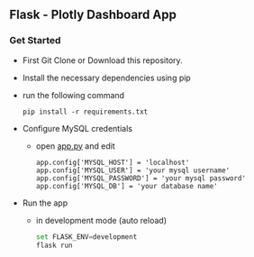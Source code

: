 
## Flask - Plotly Dashboard App

 
### Get Started
- First Git Clone or Download this repository.
- Install the necessary dependencies using pip
- run the following command

	```
	pip install -r requirements.txt
	```
- Configure MySQL credentials
    - open [app.py](app.py) and edit

        ```
        app.config['MYSQL_HOST'] = 'localhost'
        app.config['MYSQL_USER'] = 'your mysql username'
        app.config['MYSQL_PASSWORD'] = 'your mysql password'
        app.config['MYSQL_DB'] = 'your database name'
        ```
- Run the app
	- in development mode (auto reload)
		
		```python
		set FLASK_ENV=development
		flask run
		```
		
